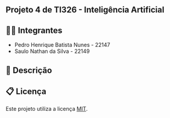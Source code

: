 ## Projeto 4 de TI326 - Inteligência Artificial

## 🧑‍🎓 Integrantes

* Pedro Henrique Batista Nunes - 22147
* Saulo Nathan da Silva - 22149

## 📝 Descrição

## 📋 Licença

Este projeto utiliza a licença [MIT](https://opensource.org/license/mit).
